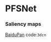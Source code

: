 # PFSNet

### Saliency maps
[BaiduPan](https://pan.baidu.com/s/1aa-FtfSg1rcgSEeuBk6X1w) code:`3dcn`

